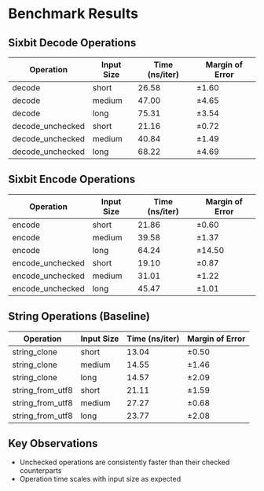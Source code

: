 <!--
 Copyright 2025 Inomoto, Yota

 Licensed under the Apache License, Version 2.0 (the "License") or MIT License;
- Operating System: macOS Sequoia
- Architecture: Apple Silicon M2 Pro 16GB
-->

# Benchmark Results

## Sixbit Decode Operations

| Operation | Input Size | Time (ns/iter) | Margin of Error |
|-----------|------------|----------------|-----------------|
| decode | short | 26.58 | ±1.60 |
| decode | medium | 47.00 | ±4.65 |
| decode | long | 75.31 | ±3.54 |
| decode_unchecked | short | 21.16 | ±0.72 |
| decode_unchecked | medium | 40.84 | ±1.49 |
| decode_unchecked | long | 68.22 | ±4.69 |

## Sixbit Encode Operations

| Operation | Input Size | Time (ns/iter) | Margin of Error |
|-----------|------------|----------------|-----------------|
| encode | short | 21.86 | ±0.60 |
| encode | medium | 39.58 | ±1.37 |
| encode | long | 64.24 | ±14.50 |
| encode_unchecked | short | 19.10 | ±0.87 |
| encode_unchecked | medium | 31.01 | ±1.22 |
| encode_unchecked | long | 45.47 | ±1.01 |

## String Operations (Baseline)

| Operation | Input Size | Time (ns/iter) | Margin of Error |
|-----------|------------|----------------|-----------------|
| string_clone | short | 13.04 | ±0.50 |
| string_clone | medium | 14.55 | ±1.46 |
| string_clone | long | 14.57 | ±2.09 |
| string_from_utf8 | short | 21.11 | ±1.59 |
| string_from_utf8 | medium | 27.27 | ±0.68 |
| string_from_utf8 | long | 23.77 | ±2.08 |

## Key Observations

- Unchecked operations are consistently faster than their checked counterparts
- Operation time scales with input size as expected
